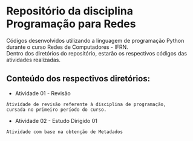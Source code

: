 # Repositório da disciplina Programação para Redes  
Códigos desenvolvidos utilizando a linguagem de programação Python durante o curso Redes de Computadores - IFRN.  
Dentro dos diretórios do repositório, estarão os respectivos códigos das atividades realizadas.  
  
## Conteúdo dos respectivos diretórios:
* Atividade 01 - Revisão
```
Atividade de revisão referente à disciplina de programação,  
cursada no primeiro período do curso.

```
* Atividade 02 - Estudo Dirigido 01
```
Atividade com base na obtenção de Metadados
```